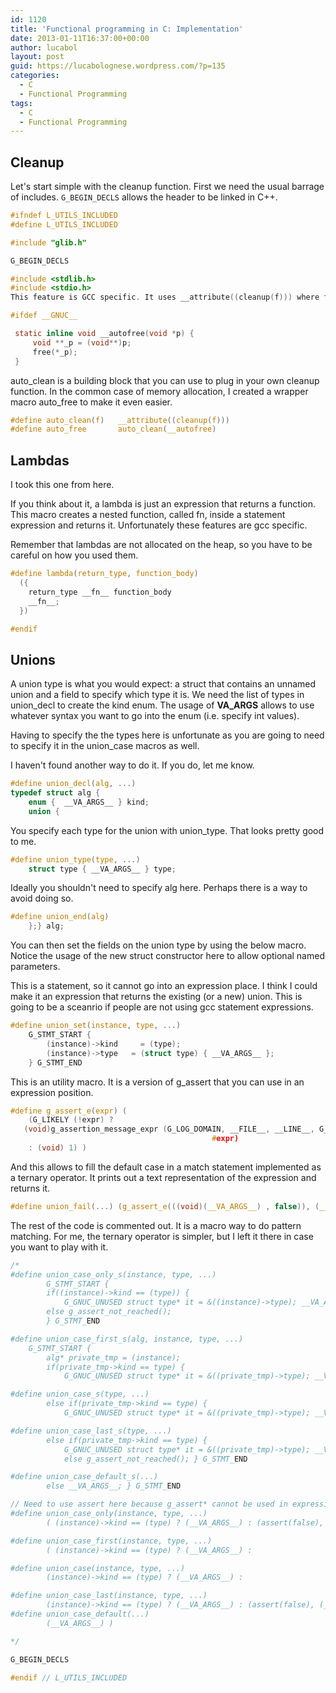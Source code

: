 ```yaml
---
id: 1120
title: 'Functional programming in C: Implementation'
date: 2013-01-11T16:37:00+00:00
author: lucabol
layout: post
guid: https://lucabolognese.wordpress.com/?p=135
categories:
  - C
  - Functional Programming
tags:
  - C
  - Functional Programming
---
```

## Cleanup
Let's start simple with the cleanup function. First we need the usual barrage of includes. `G_BEGIN_DECLS` allows the header to be linked in C++.
~~~c
#ifndef L_UTILS_INCLUDED
#define L_UTILS_INCLUDED

#include "glib.h"

G_BEGIN_DECLS

#include <stdlib.h>
#include <stdio.h>
This feature is GCC specific. It uses __attribute((cleanup(f))) where f is the cleanup function. In this case the cleanup function just frees the memory.

#ifdef __GNUC__

 static inline void __autofree(void *p) {
     void **_p = (void**)p;
     free(*_p);
 }
~~~
auto_clean is a building block that you can use to plug in your own cleanup function. In the common case of memory allocation, I created a wrapper macro auto_free to make it even easier.
~~~c
#define auto_clean(f)   __attribute((cleanup(f)))
#define auto_free       auto_clean(__autofree)
~~~
## Lambdas
I took this one from here.

If you think about it, a lambda is just an expression that returns a function. This macro creates a nested function, called fn, inside a statement expression and returns it. Unfortunately these features are gcc specific.

Remember that lambdas are not allocated on the heap, so you have to be careful on how you used them.
~~~c
#define lambda(return_type, function_body)                                          
  ({                                                                                
    return_type __fn__ function_body                                                
    __fn__;                                                                         
  })

#endif
~~~
## Unions
A union type is what you would expect: a struct that contains an unnamed union and a field to specify which type it is. We need the list of types in union_decl to create the kind enum. The usage of __VA_ARGS__ allows to use whatever syntax you want to go into the enum (i.e. specify int values).

Having to specify the the types here is unfortunate as you are going to need to specify it in the union_case macros as well.

I haven't found another way to do it. If you do, let me know.
~~~c
#define union_decl(alg, ...)                                                        
typedef struct alg {                                                                
    enum {  __VA_ARGS__ } kind;                                                     
    union {
~~~
You specify each type for the union with union_type. That looks pretty good to me.
~~~c
#define union_type(type, ...)                                                       
    struct type { __VA_ARGS__ } type;
~~~
Ideally you shouldn't need to specify alg here. Perhaps there is a way to avoid doing so.
~~~c
#define union_end(alg)                                                              
    };} alg;
~~~
You can then set the fields on the union type by using the below macro. Notice the usage of the new struct constructor here to allow optional named parameters.

This is a statement, so it cannot go into an expression place. I think I could make it an expression that returns the existing (or a new) union. This is going to be a sceanrio if people are not using gcc statement expressions.
~~~c
#define union_set(instance, type, ...)                                              
    G_STMT_START {                                                                  
        (instance)->kind     = (type);                                              
        (instance)->type   = (struct type) { __VA_ARGS__ };                         
    } G_STMT_END
~~~
This is an utility macro. It is a version of g_assert that you can use in an expression position.
~~~c
#define g_assert_e(expr) (                                                          
    (G_LIKELY (!expr) ?                                                             
   (void)g_assertion_message_expr (G_LOG_DOMAIN, __FILE__, __LINE__, G_STRFUNC, 
                                             #expr)                             
    : (void) 1) )
~~~
And this allows to fill the default case in a match statement implemented as a ternary operator. It prints out a text representation of the expression and returns it.
~~~c
#define union_fail(...) (g_assert_e(((void)(__VA_ARGS__) , false)), (__VA_ARGS__))
~~~
The rest of the code is commented out. It is a macro way to do pattern matching. For me, the ternary operator is simpler, but I left it there in case you want to play with it.
~~~c
/*
#define union_case_only_s(instance, type, ...)                                      
        G_STMT_START {                                                              
        if((instance)->kind == (type)) {                                            
            G_GNUC_UNUSED struct type* it = &((instance)->type); __VA_ARGS__; }     
        else g_assert_not_reached();                                                
        } G_STMT_END

#define union_case_first_s(alg, instance, type, ...)                                
    G_STMT_START {                                                                  
        alg* private_tmp = (instance);                                              
        if(private_tmp->kind == type) {                                             
            G_GNUC_UNUSED struct type* it = &((private_tmp)->type); __VA_ARGS__; }

#define union_case_s(type, ...)                                                     
        else if(private_tmp->kind == type) {                                        
            G_GNUC_UNUSED struct type* it = &((private_tmp)->type); __VA_ARGS__; }

#define union_case_last_s(type, ...)                                                
        else if(private_tmp->kind == type) {                                        
            G_GNUC_UNUSED struct type* it = &((private_tmp)->type); __VA_ARGS__; }  
            else g_assert_not_reached(); } G_STMT_END

#define union_case_default_s(...)                                                   
        else __VA_ARGS__; } G_STMT_END

// Need to use assert here because g_assert* cannot be used in expressions as it expands to do .. while(0)
#define union_case_only(instance, type, ...)                                        
        ( (instance)->kind == (type) ? (__VA_ARGS__) : (assert(false), __VA_ARGS__) )

#define union_case_first(instance, type, ...)                                       
        ( (instance)->kind == (type) ? (__VA_ARGS__) :

#define union_case(instance, type, ...)                                             
        (instance)->kind == (type) ? (__VA_ARGS__) :

#define union_case_last(instance, type, ...)                                        
        (instance)->kind == (type) ? (__VA_ARGS__) : (assert(false), (__VA_ARGS__)) )
#define union_case_default(...)                                                     
        (__VA_ARGS__) )

*/

G_BEGIN_DECLS

#endif // L_UTILS_INCLUDED
~~~